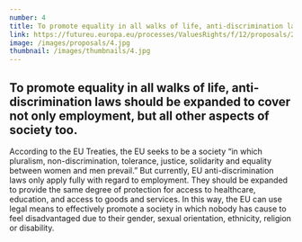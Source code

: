 ```yaml
---
number: 4
title: To promote equality in all walks of life, anti-discrimination laws should be expanded to cover not only employment, but all other aspects of society too.
link: https://futureu.europa.eu/processes/ValuesRights/f/12/proposals/248986
image: /images/proposals/4.jpg
thumbnail: /images/thumbnails/4.jpg
---
```


## To promote equality in all walks of life, __anti-discrimination laws should be expanded__ to cover not only employment, but all other aspects of society too.

According to the EU Treaties, the EU seeks to be a society “in which pluralism, non-discrimination, tolerance, justice, solidarity and equality between women and men prevail.” But currently, EU anti-discrimination laws only apply fully with regard to employment. They should be expanded to provide the same degree of protection for access to healthcare, education, and access to goods and services. In this way, the EU can use legal means to effectively promote a society in which nobody has cause to feel disadvantaged due to their gender, sexual orientation, ethnicity, religion or disability.
